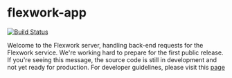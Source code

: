 # flexwork-app
[![Build Status](https://github.com/theflexwork/flexwork-server/actions/workflows/gradle.yml/badge.svg)](https://github.com/theflexwork/flexwork-server/actions/workflows/gradle.yml)

Welcome to the Flexwork server, handling back-end requests for the Flexwork service. We're working hard to prepare for the first public release. If you're seeing this message, the source code is still in development and not yet ready for production. For developer guidelines, please visit this [page](https://theflexwork.github.io/flexwork-docs/developer_guides/back_end) 
